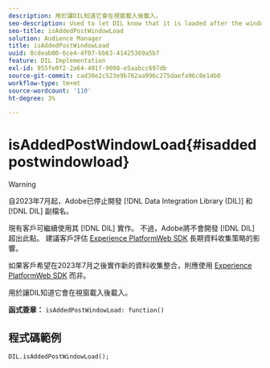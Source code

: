 ```yaml
---
description: 用於讓DIL知道它會在視窗載入後載入。
seo-description: Used to let DIL know that it is loaded after the window loads.
seo-title: isAddedPostWindowLoad
solution: Audience Manager
title: isAddedPostWindowLoad
uuid: 8cdeab00-6ce4-4f07-bb63-41425369a5b7
feature: DIL Implementation
exl-id: 955fe0f2-2a64-491f-9098-e5aabcc697db
source-git-commit: cad38e2c523e9b762aa996c275daefa96c8e14b0
workflow-type: tm+mt
source-wordcount: '110'
ht-degree: 3%

---
```



# isAddedPostWindowLoad{#isaddedpostwindowload}

>[!WARNING]
>
>自2023年7月起，Adobe已停止開發 [!DNL Data Integration Library (DIL)] 和 [!DNL DIL] 副檔名。
>
>現有客戶可繼續使用其 [!DNL DIL] 實作。 不過，Adobe將不會開發 [!DNL DIL] 超出此點。 建議客戶評估 [Experience PlatformWeb SDK](https://experienceleague.adobe.com/docs/experience-platform/edge/home.html?lang=en) 長期資料收集策略的影響。
>
>如果客戶希望在2023年7月之後實作新的資料收集整合，則應使用 [Experience PlatformWeb SDK](https://experienceleague.adobe.com/docs/experience-platform/edge/home.html?lang=en) 而非。

用於讓DIL知道它會在視窗載入後載入。

**函式簽章：** `isAddedPostWindowLoad: function()`

<!--
r_dil_added_post_window_load.xml
-->

## 程式碼範例

```
DIL.isAddedPostWindowLoad();
```
